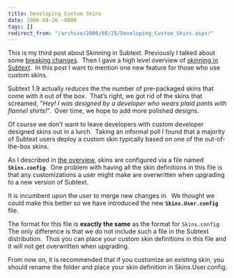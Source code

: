 ```yaml
---
title: Developing Custom Skins
date: 2006-08-26 -0800
tags: []
redirect_from: "/archive/2006/08/25/Developing_Custom_Skins.aspx/"
---
```


This is my third post about Skinning in Subtext. Previously I talked
about some [breaking
changes](https://haacked.com/archive/2006/08/26/Subtext_Skinning_Changes.aspx). 
Then I gave a high level overview of [skinning in
Subtext](https://haacked.com/archive/2006/08/26/Mile_High_Overview_Of_Subtext_Skinning.aspx). 
In this post I want to mention one new feature for those who use custom
skins.

Subtext 1.9 actually *reduces* the the number of pre-packaged skins that
come with it out of the box.  That’s right, we got rid of the skins that
screamed, "*Hey! I was designed by a developer who wears plaid
pants with flannel shirts!*".  Over time, we hope to add more polished
designs.

Of course we don’t want to leave developers with custom developer
designed skins out in a lurch.  Taking an informal poll I found that a
majority of Subtext users deploy a custom skin typically based on one of
the out-of-the-box skins. 

As I described in [the
overview](https://haacked.com/archive/2006/08/26/Mile_High_Overview_Of_Subtext_Skinning.aspx),
skins are configured via a file named **`Skins.config`**.  One problem
with having all the skin definitions in this file is that any
customizations a user might make are overwritten when upgrading to a new
version of Subtext.

It is incumbent upon the user to merge new changes in.  We thought we
could make this better so we have introduced the new
**`Skins.User.config`** file.

The format for this file is **exactly the same** as the format for
`Skins.config`.  The only difference is that we do not include such a
file in the Subtext distribution.  Thus you can place your custom skin
definitions in this file and it will not get overwritten when upgrading.

From now on, it is recommended that if you customize an existing skin,
you should rename the folder and place your skin definition in
Skins.User.config.

